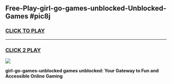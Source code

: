 
## Free-Play-girl-go-games-unblocked-Unblocked-Games #pic8j
<h3>
<a href="https://news.freeplayer.one?title=girl-go-games-unblocked&ref=8M">CLICK TO PLAY</a></h3>
<hr>

<h3>
<a href="https://news.freeplayer.one?title=girl-go-games-unblocked&ref=8M">CLICK 2 PLAY</a>
  
</h3>

<a href="https://news.freeplayer.one?title=girl-go-games-unblocked&ref=8M"><img src="https://clearcache.store/games.png"></a>


**girl-go-games-unblocked games unblocked: Your Gateway to Fun and Accessible Online Gaming**
